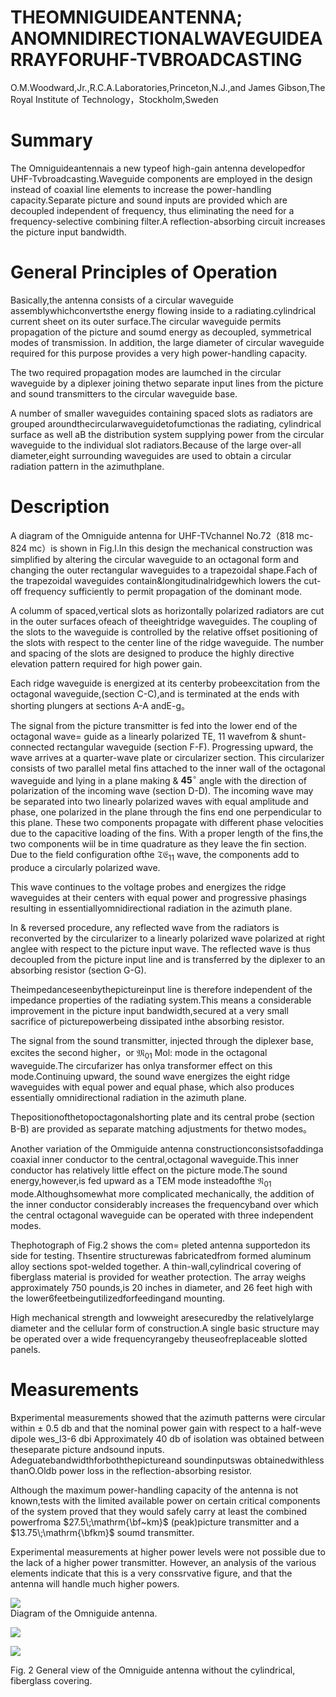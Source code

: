 # THEOMNIGUIDEANTENNA; ANOMNIDIRECTIONALWAVEGUIDEARRAYFORUHF-TVBROADCASTING  

O.M.Woodward,Jr.,R.C.A.Laboratories,Princeton,N.J.,and James Gibson,The Royal Institute of Technology，Stockholm,Sweden  

# Summary  

The Omniguideantennais a new typeof high-gain antenna developedfor UHF-Tvbroadcasting.Waveguide components are employed in the design instead of coaxial line elements to increase the power-handling capacity.Separate picture and sound inputs are provided which are decoupled independent of frequency, thus eliminating the need for a frequency-selective combining filter.A reflection-absorbing circuit increases the picture input bandwidth.  

# General Principles of Operation  

Basically,the antenna consists of a circular waveguide assemblywhichconvertsthe energy flowing inside to a radiating.cylindrical current sheet on its outer surface.The circular waveguide permits propagation of the picture and soumd energy as decoupled, symmetrical modes of transmission. In addition, the large diameter of circular waveguide required for this purpose provides a very high power-handling capacity.  

The two required propagation modes are laumched in the circular waveguide by a diplexer joining thetwo separate input lines from the picture and sound transmitters to the circular waveguide base.  

A number of smaller waveguides containing spaced slots as radiators are grouped aroundthecircularwaveguidetofumctionas the radiating, cylindrical surface as well aB the distribution system supplying power from the circular waveguide to the individual slot radiators.Because of the large over-all diameter,eight surrounding waveguides are used to obtain a circular radiation pattern in the azimuthplane.  

# Description  

A diagram of the Omniguide antenna for UHF-TVchannel No.72（818 mc-824 mc）is shown in Fig.l.In this design the mechanical construction was simplified by altering the circular waveguide to an octagonal form and changing the outer rectangular waveguides to a trapezoidal shape.Fach of the trapezoidal waveguides contain&longitudinalridgewhich lowers the cut-off frequency sufficiently to permit propagation of the dominant mode.  

A columm of spaced,vertical slots as horizontally polarized radiators are cut in the outer surfaces ofeach of theeightridge waveguides. The coupling of the slots to the waveguide is controlled by the relative offset positioning of the slots with respect to the center line of the ridge waveguide. The number and spacing of the slots are designed to produce the highly directive elevation pattern required for high power gain.  

Each ridge waveguide is energized at its centerby probeexcitation from the octagonal waveguide,(section C-C),and is terminated at the ends with shorting plungers at sections A-A andE-g。  

The signal from the picture transmitter is fed into the lower end of the octagonal wave= guide as a linearly polarized TE, 11 wavefrom & shunt-connected rectangular waveguide (section F-F). Progressing upward, the wave arrives at a quarter-wave plate or circularizer section. This circularizer consists of two parallel metal fins attached to the inner wall of the octagonal waveguide and lying in a plane making & $\mathbf{45}^{\circ}$ angle with the direction of polarization of the incoming wave (section D-D). The incoming wave may be separated into two linearly polarized waves with equal amplitude and phase, one polarized in the plane through the fins end one perpendicular to this plane. These two components propagate with different phase velocities due to the capacitive loading of the fins. With a proper length of the fins,the two components wiil be in time quadrature as they leave the fin section. Due to the field configuration ofthe $\mathfrak{T E}_{11}$ wave, the components add to produce a circularly polarized wave.  

This wave continues to the voltage probes and energizes the ridge waveguides at their centers with equal power and progressive phasings resulting in essentiallyomnidirectional radiation in the azimuth plane.  

In & reversed procedure, any reflected wave from the radiators is reconverted by the circularizer to a linearly polarized wave polarized at right anglee with respect to the picture input wave. The reflected wave is thus decoupled from the picture input line and is transferred by the diplexer to an absorbing resistor (section G-G).  

Theimpedanceseenbythepictureinput line is therefore independent of the impedance properties of the radiating system.This means a considerable improvement in the picture input bandwidth,secured at a very small sacrifice of picturepowerbeing dissipated inthe absorbing resistor.  

The signal from the sound transmitter, injected through the diplexer base, excites the second higher，or $\mathfrak{M}_{01}$ Mol: mode in the octagonal waveguide.The circufarizer has onlya transformer effect on this mode.Continuing upward, the sound wave energizes the eight ridge waveguides with equal power and equal phase, which also produces essentially omnidirectional radiation in the azimuth plane.  

Thepositionofthetopoctagonalshorting plate and its central probe (section B-B) are provided as separate matching adjustments for thetwo modes。  

Another variation of the Ommiguide antenna constructionconsistsofaddinga coaxial inner conductor to the central,octagonal waveguide.This inner conductor has relatively little effect on the picture mode.The sound energy,however,is fed upward as a TEM mode insteadofthe $\mathfrak{N}_{01}$ mode.Althoughsomewhat more complicated mechanically, the addition of the inner conductor considerably increases the frequencyband over which the central octagonal waveguide can be operated with three independent modes.  

Thephotograph of Fig.2 shows the com= pleted antenna supportedon its side for testing. Thsentire structurewas fabricatedfrom formed aluminum alloy sections spot-welded together. A thin-wall,cylindrical covering of fiberglass material is provided for weather protection. The array weighs approximately 750 pounds,is 20 inches in diameter, and 26 feet high with the lower6feetbeingutilizedforfeedingand mounting.  

High mechanical strength and lowweight aresecuredby the relativelylarge diameter and the cellular form of construction.A single basic structure may be operated over a wide frequencyrangeby theuseofreplaceable slotted panels.  

# Measurements  

Bxperimental measurements showed that the azimuth patterns were circular within ± 0.5 db and that the nominal power gain with respect to a half-weve dipole wes_l3-6 dbi Approximately 40 db of isolation was obtained between theseparate picture andsound inputs. Adeguatebandwidthforboththepictureand soundinputswas obtainedwithless thanO.Oldb power loss in the reflection-absorbing resistor.  

Although the maximum power-handling capacity of the antenna is not known,tests with the limited available power on certain critical components of the system proved that they would safely carry at least the combined powerfroma $27.5\;\mathrm{\bf~km}$ (peak)picture transmitter and a $13.75\;\mathrm{\bfkm}$ soumd transmitter.  

Experimental measurements at higher power levels were not possible due to the lack of a higher power transmitter. However, an analysis of the various elements indicate that this is a very conssrvative figure, and that the antenna will handle much higher powers.  

![](images/f452aa3a761192cb0fc8b4e8de1f2488b99f9536d9d69b2d8f4b37ce0d4a7981.jpg)  
Diagram of the Omniguide antenna.  

![](images/5d367a1d25c35d2d41d304a41091c68ce4a57c36e4747362f57d365a7ceb1814.jpg)  

![](images/b403f6a41910538ed7378956506c277e665626a08ab2608d6864bc9252777c54.jpg)  

Fig. 2 General view of the Omniguide antenna without the cylindrical, fiberglass covering.  